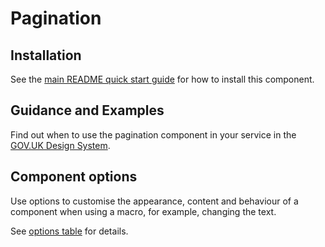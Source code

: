 # Pagination

## Installation

See the [main README quick start guide](https://github.com/alphagov/city-frontend#quick-start) for how to install this component.

## Guidance and Examples

Find out when to use the pagination component in your service in the [GOV.UK Design System](https://design-system.service.gov.uk/components/pagination).

## Component options

Use options to customise the appearance, content and behaviour of a component when using a macro, for example, changing the text.

See [options table](https://design-system.service.gov.uk/components/details/#options-pagination-example) for details.
